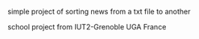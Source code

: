 simple project of sorting news from a txt file to another

school project from IUT2-Grenoble UGA France
